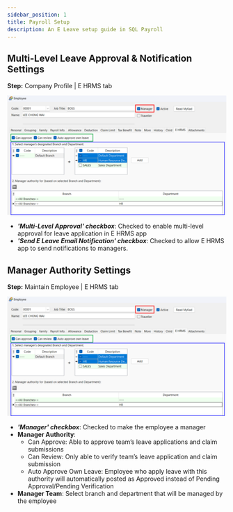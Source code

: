 ```yaml
---
sidebar_position: 1
title: Payroll Setup
description: An E Leave setup guide in SQL Payroll
---
```


## Multi-Level Leave Approval & Notification Settings

**Step:** Company Profile | E HRMS tab

![multi-leave-approval](../../../../static/img/integration/hrms/e-leave/multi-leave-approval.png)

- ***'Multi-Level Approval' checkbox***: Checked to enable multi-level approval for leave application in E HRMS app
- ***'Send E Leave Email Notification' checkbox***: Checked to allow E HRMS app to send notifications to managers.

## Manager Authority Settings

**Step:** Maintain Employee | E HRMS tab

![manage-authority-settings](../../../../static/img/integration/hrms/e-leave/manage-authority-settings.png)

- ***'Manager' checkbox***: Checked to make the employee a manager
- **Manager Authority**:
    - Can Approve: Able to approve team’s leave applications and claim submissions
    - Can Review: Only able to verify team’s leave application and claim submission
    - Auto Approve Own Leave:  Employee who apply leave with this authority will automatically posted as Approved instead of Pending Approval/Pending Verification
- **Manager Team**: Select branch and department that will be managed by the employee